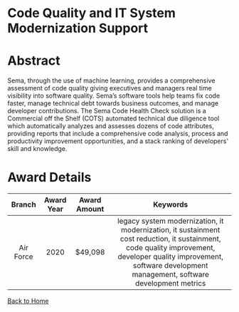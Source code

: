 
Code Quality and IT System Modernization Support
================================================

# Abstract


Sema, through the use of machine learning, provides a comprehensive assessment of code quality giving executives and managers real time visibility into software quality. Sema’s software tools help teams fix code faster, manage technical debt towards business outcomes, and manage developer contributions. The Sema Code Health Check solution is a Commercial off the Shelf (COTS) automated technical due diligence tool which automatically analyzes and assesses dozens of code attributes, providing reports that include a comprehensive code analysis, process and productivity improvement opportunities, and a stack ranking of developers' skill and knowledge.  

# Award Details

|Branch|Award Year|Award Amount|Keywords|
| :---: | :---: | :---: | :---: |
|Air Force|2020|$49,098|legacy system modernization, it modernization, it sustainment cost reduction, it sustainment, code quality improvement, developer quality improvement, software development management, software development metrics|
  
  


[Back to Home](https://github.com/chrischow/dod_sbir_awards#1740)